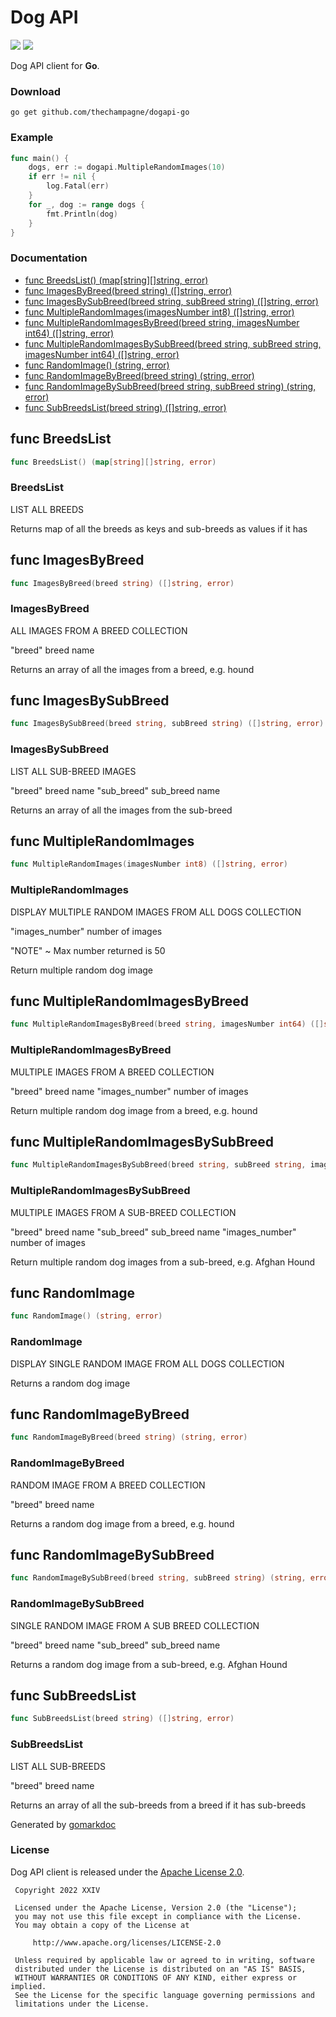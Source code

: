 # Dog API

[![](https://img.shields.io/github/v/tag/thechampagne/dogapi-go?label=version)](https://github.com/thechampagne/dogapi-go/releases/latest) [![](https://img.shields.io/github/license/thechampagne/dogapi-go)](https://github.com/thechampagne/dogapi-go/blob/main/LICENSE)

Dog API client for **Go**.

### Download

```
go get github.com/thechampagne/dogapi-go
```

### Example

```go
func main() {
	dogs, err := dogapi.MultipleRandomImages(10)
	if err != nil {
		log.Fatal(err)
	}
	for _, dog := range dogs {
		fmt.Println(dog)
	}
}
```

### Documentation

<!-- Code generated by gomarkdoc. DO NOT EDIT -->
- [func BreedsList() (map[string][]string, error)](<#func-breedslist>)
- [func ImagesByBreed(breed string) ([]string, error)](<#func-imagesbybreed>)
- [func ImagesBySubBreed(breed string, subBreed string) ([]string, error)](<#func-imagesbysubbreed>)
- [func MultipleRandomImages(imagesNumber int8) ([]string, error)](<#func-multiplerandomimages>)
- [func MultipleRandomImagesByBreed(breed string, imagesNumber int64) ([]string, error)](<#func-multiplerandomimagesbybreed>)
- [func MultipleRandomImagesBySubBreed(breed string, subBreed string, imagesNumber int64) ([]string, error)](<#func-multiplerandomimagesbysubbreed>)
- [func RandomImage() (string, error)](<#func-randomimage>)
- [func RandomImageByBreed(breed string) (string, error)](<#func-randomimagebybreed>)
- [func RandomImageBySubBreed(breed string, subBreed string) (string, error)](<#func-randomimagebysubbreed>)
- [func SubBreedsList(breed string) ([]string, error)](<#func-subbreedslist>)


## func BreedsList

```go
func BreedsList() (map[string][]string, error)
```

### BreedsList

LIST ALL BREEDS

Returns map of all the breeds as keys and sub\-breeds as values if it has

## func ImagesByBreed

```go
func ImagesByBreed(breed string) ([]string, error)
```

### ImagesByBreed

ALL IMAGES FROM A BREED COLLECTION

"breed" breed name

Returns an array of all the images from a breed\, e\.g\. hound

## func ImagesBySubBreed

```go
func ImagesBySubBreed(breed string, subBreed string) ([]string, error)
```

### ImagesBySubBreed

LIST ALL SUB\-BREED IMAGES

"breed" breed name
"sub\_breed" sub\_breed name

Returns an array of all the images from the sub\-breed

## func MultipleRandomImages

```go
func MultipleRandomImages(imagesNumber int8) ([]string, error)
```

### MultipleRandomImages

DISPLAY MULTIPLE RANDOM IMAGES FROM ALL DOGS COLLECTION

"images\_number" number of images

"NOTE" \~ Max number returned is 50

Return multiple random dog image

## func MultipleRandomImagesByBreed

```go
func MultipleRandomImagesByBreed(breed string, imagesNumber int64) ([]string, error)
```

### MultipleRandomImagesByBreed

MULTIPLE IMAGES FROM A BREED COLLECTION

"breed" breed name
"images\_number" number of images

Return multiple random dog image from a breed\, e\.g\. hound

## func MultipleRandomImagesBySubBreed

```go
func MultipleRandomImagesBySubBreed(breed string, subBreed string, imagesNumber int64) ([]string, error)
```

### MultipleRandomImagesBySubBreed

MULTIPLE IMAGES FROM A SUB\-BREED COLLECTION

"breed" breed name
"sub\_breed" sub\_breed name
"images\_number" number of images

Return multiple random dog images from a sub\-breed\, e\.g\. Afghan Hound

## func RandomImage

```go
func RandomImage() (string, error)
```

### RandomImage

DISPLAY SINGLE RANDOM IMAGE FROM ALL DOGS COLLECTION

Returns a random dog image

## func RandomImageByBreed

```go
func RandomImageByBreed(breed string) (string, error)
```

### RandomImageByBreed

RANDOM IMAGE FROM A BREED COLLECTION

"breed" breed name

Returns a random dog image from a breed\, e\.g\. hound

## func RandomImageBySubBreed

```go
func RandomImageBySubBreed(breed string, subBreed string) (string, error)
```

### RandomImageBySubBreed

SINGLE RANDOM IMAGE FROM A SUB BREED COLLECTION

"breed" breed name
"sub\_breed" sub\_breed name

Returns a random dog image from a sub\-breed\, e\.g\. Afghan Hound

## func SubBreedsList

```go
func SubBreedsList(breed string) ([]string, error)
```

### SubBreedsList

LIST ALL SUB\-BREEDS

"breed" breed name

Returns an array of all the sub\-breeds from a breed if it has sub\-breeds



Generated by [gomarkdoc](<https://github.com/princjef/gomarkdoc>)

### License

Dog API client is released under the [Apache License 2.0](https://github.com/thechampagne/dogapi-go/blob/main/LICENSE).

```
 Copyright 2022 XXIV

 Licensed under the Apache License, Version 2.0 (the "License");
 you may not use this file except in compliance with the License.
 You may obtain a copy of the License at

     http://www.apache.org/licenses/LICENSE-2.0

 Unless required by applicable law or agreed to in writing, software
 distributed under the License is distributed on an "AS IS" BASIS,
 WITHOUT WARRANTIES OR CONDITIONS OF ANY KIND, either express or implied.
 See the License for the specific language governing permissions and
 limitations under the License.
```